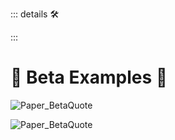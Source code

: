 ::: details 🛠



:::

# 🔷 <beta>Beta Examples</beta> 🔷



![Paper_BetaQuote](/Paper_BetaQuote2.jpg)

![Paper_BetaQuote](/Paper_BetaQuote.jpg)



